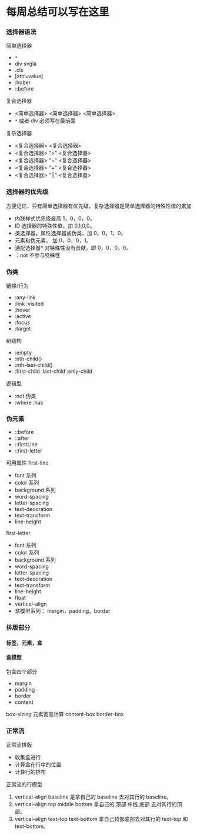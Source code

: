 # 每周总结可以写在这里

### 选择器语法

简单选择器

-   `*`
-   div svgla
-   .cls
-   [attr=value]
-   :hober
-   ::before

复合选择器

-   <简单选择器> <简单选择器> <简单选择器>
-   `*` 或者 div 必须写在最前面

复杂选择器

-   <复合选择器> <sp> <复合选择器>
-   <复合选择器> ">" <复合选择器>
-   <复合选择器> "~" <复合选择器>
-   <复合选择器> "+" <复合选择器>
-   <复合选择器> "||" <复合选择器>

### 选择器的优先级

方便记忆，只有简单选择器有优先级，复杂选择器是简单选择器的特殊性值的累加

-   内联样式优先级最高 1，0，0，0。
-   ID 选择器的特殊性值，加 0,1,0,0。
-   类选择器，属性选择器或伪类，加 0，0，1，0。
-   元素和伪元素， 加 0，0，0，1。
-   通配选择器\* 对特殊性没有贡献，即 0，0，0，0。
-   ：not 不参与特殊性

### 伪类

链接/行为

-   :any-link
-   :link :visited
-   :hover
-   :active
-   :focus
-   :target

树结构

-   :empty
-   :nth-child()
-   :nth-last-child()
-   :first-child :last-child :only-child

逻辑型

-   :not 伪类
-   :where :has

### 伪元素

-   ::before
-   ::after
-   ::firstLine
-   ::first-letter

可用属性
first-line

-   font 系列
-   color 系列
-   background 系列
-   word-spacing
-   letter-spacing
-   text-decoration
-   text-transform
-   line-height

first-letter

-   font 系列
-   color 系列
-   background 系列
-   word-spacing
-   letter-spacing
-   text-decoration
-   text-transform
-   line-height
-   float
-   vertical-align
-   盒模型系列： margin，padding，border

### 排版部分

#### 标签，元素，盒

#### 盒模型

包含四个部分

-   margin
-   padding
-   border
-   content

box-sizing 元素宽高计算
content-box
border-box

### 正常流

正常流排版

-   收集盒进行
-   计算盒在行中的位置
-   计算行的排布

正常流的行模型

1. vertical-align baseline 是拿自己的 baseline 去对其行的 baseline。
2. vertical-align top middle bottom 拿自己的 顶部 中线 底部 去对其行的顶部。
3. vertical-align text-top text-bottom 拿自己顶部底部去对其行的 text-top 和 text-bottom。
